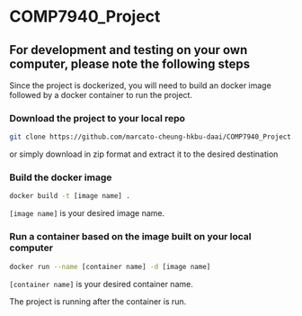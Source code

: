 # COMP7940_Project

## For development and testing on your own computer, please note the following steps

Since the project is dockerized, you will need to build an docker image followed by a docker container to run the project.

### Download the project to your local repo

```bash
git clone https://github.com/marcato-cheung-hkbu-daai/COMP7940_Project.git
```

or simply download in zip format and extract it to the desired destination

### Build the docker image

```bash
docker build -t [image name] .
```

`[image name]` is your desired image name.

### Run a container based on the image built on your local computer

```bash
docker run --name [container name] -d [image name]
```

`[container name]` is your desired container name.

The project is running after the container is run.
